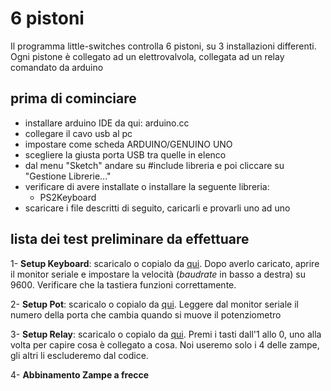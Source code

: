 # 6 pistoni
Il programma little-switches controlla 6 pistoni, su 3 installazioni differenti. Ogni pistone è collegato ad un elettrovalvola, collegata ad un relay comandato da arduino

## prima di cominciare
 - installare arduino IDE da qui: arduino.cc
 - collegare il cavo usb al pc
 - impostare come scheda ARDUINO/GENUINO UNO
 - scegliere la giusta porta USB tra quelle in elenco
 - dal menu "Sketch" andare su #include libreria e poi cliccare su "Gestione Librerie..."
 - verificare di avere installate o installare la seguente libreria:
 	- PS2Keyboard
 - scaricare i file descritti di seguito, caricarli e provarli uno ad uno

## lista dei test preliminare da effettuare
 1- **Setup Keyboard**: scaricalo o copialo da [qui](https://github.com/paolocavagnolo/plastik-art_democracy/little-swithces/arduino/1_setup-key/1_setup-key.ino). Dopo averlo caricato, aprire il monitor seriale e impostare la velocità (*baudrate* in basso a destra) su 9600. Verificare che la tastiera funzioni correttamente.


 2- **Setup Pot**: scaricalo o copialo da [qui](https://github.com/paolocavagnolo/plastik-art_democracy/little-swithces/arduino/2_setup-pot/2_setup-pot.ino). Leggere dal monitor seriale il numero della porta che cambia quando si muove il potenziometro

 3- **Setup Relay**: scaricalo o copialo da [qui](https://github.com/paolocavagnolo/plastik-art_democracy/little-swithces/arduino/3_setup-rel/3_setup-rel.ino). Premi i tasti dall'1 allo 0, uno alla volta per capire cosa è collegato a cosa. Noi useremo solo i 4 delle zampe, gli altri li escluderemo dal codice.

 4- **Abbinamento Zampe a frecce**



